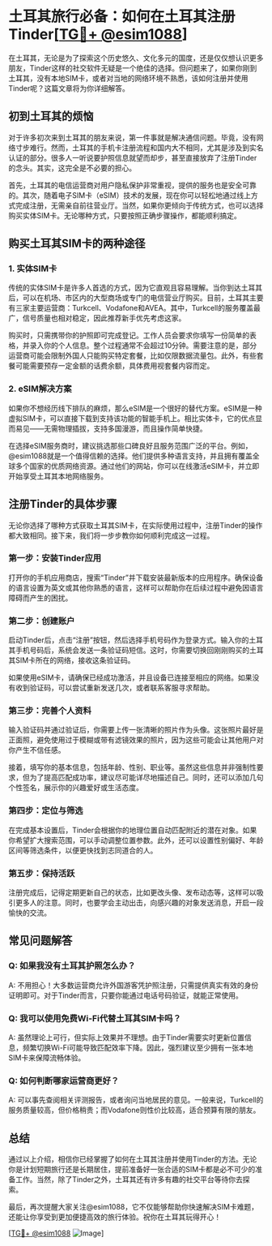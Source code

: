 # 土耳其旅行必备：如何在土耳其注册Tinder[[TG💪+ @esim1088](https://t.me/s/esim1088)]

在土耳其，无论是为了探索这个历史悠久、文化多元的国度，还是仅仅想认识更多朋友，Tinder这样的社交软件无疑是一个绝佳的选择。但问题来了，如果你刚到土耳其，没有本地SIM卡，或者对当地的网络环境不熟悉，该如何注册并使用Tinder呢？这篇文章将为你详细解答。

## 初到土耳其的烦恼

对于许多初次来到土耳其的朋友来说，第一件事就是解决通信问题。毕竟，没有网络寸步难行。然而，土耳其的手机卡注册流程和国内大不相同，尤其是涉及到实名认证的部分。很多人一听说要护照信息就望而却步，甚至直接放弃了注册Tinder的念头。其实，这完全是不必要的担心。

首先，土耳其的电信运营商对用户隐私保护非常重视，提供的服务也是安全可靠的。其次，随着电子SIM卡（eSIM）技术的发展，现在你可以轻松地通过线上方式完成注册，无需亲自前往营业厅。当然，如果你更倾向于传统方式，也可以选择购买实体SIM卡。无论哪种方式，只要按照正确步骤操作，都能顺利搞定。

## 购买土耳其SIM卡的两种途径

### 1. 实体SIM卡

传统的实体SIM卡是许多人首选的方式，因为它直观且容易理解。当你到达土耳其后，可以在机场、市区内的大型商场或专门的电信营业厅购买。目前，土耳其主要有三家主要运营商：Turkcell、Vodafone和AVEA。其中，Turkcell的服务覆盖最广，信号质量也相对稳定，因此推荐新手优先考虑这家。

购买时，只需携带你的护照即可完成登记。工作人员会要求你填写一份简单的表格，并录入你的个人信息。整个过程通常不会超过10分钟。需要注意的是，部分运营商可能会限制外国人只能购买特定套餐，比如仅限数据流量包。此外，有些套餐可能需要预存一定金额的话费余额，具体费用视套餐内容而定。

### 2. eSIM解决方案

如果你不想经历线下排队的麻烦，那么eSIM是一个很好的替代方案。eSIM是一种虚拟SIM卡，可以直接下载到支持该功能的智能手机上。相比实体卡，它的优点显而易见——无需物理插拔，支持多国漫游，而且操作简单快捷。

在选择eSIM服务商时，建议挑选那些口碑良好且服务范围广泛的平台。例如，@esim1088就是一个值得信赖的选择。他们提供多种语言支持，并且拥有覆盖全球多个国家的优质网络资源。通过他们的网站，你可以在线激活eSIM卡，并立即开始享受土耳其本地网络服务。

## 注册Tinder的具体步骤

无论你选择了哪种方式获取土耳其SIM卡，在实际使用过程中，注册Tinder的操作都大致相同。接下来，我们将一步步教你如何顺利完成这一过程。

### 第一步：安装Tinder应用

打开你的手机应用商店，搜索“Tinder”并下载安装最新版本的应用程序。确保设备的语言设置为英文或其他你熟悉的语言，这样可以帮助你在后续过程中避免因语言障碍而产生的困扰。

### 第二步：创建账户

启动Tinder后，点击“注册”按钮，然后选择手机号码作为登录方式。输入你的土耳其手机号码后，系统会发送一条验证码短信。这时，你需要切换回刚刚购买的土耳其SIM卡所在的网络，接收这条验证码。

如果使用eSIM卡，请确保已经成功激活，并且设备已连接至相应的网络。如果没有收到验证码，可以尝试重新发送几次，或者联系客服寻求帮助。

### 第三步：完善个人资料

输入验证码并通过验证后，你需要上传一张清晰的照片作为头像。这张照片最好是正面照，避免使用过于模糊或带有滤镜效果的照片，因为这些可能会让其他用户对你产生不信任感。

接着，填写你的基本信息，包括年龄、性别、职业等。虽然这些信息并非强制性要求，但为了提高匹配成功率，建议尽可能详尽地描述自己。同时，还可以添加几句个性签名，展示你的兴趣爱好或生活态度。

### 第四步：定位与筛选

在完成基本设置后，Tinder会根据你的地理位置自动匹配附近的潜在对象。如果你希望扩大搜索范围，可以手动调整位置参数。此外，还可以设置性别偏好、年龄区间等筛选条件，以便更快找到志同道合的人。

### 第五步：保持活跃

注册完成后，记得定期更新自己的状态，比如更改头像、发布动态等，这样可以吸引更多人的注意。同时，也要学会主动出击，向感兴趣的对象发送消息，开启一段愉快的交流。

## 常见问题解答

### Q: 如果我没有土耳其护照怎么办？
A: 不用担心！大多数运营商允许外国游客凭护照注册，只需提供真实有效的身份证明即可。对于Tinder而言，只要你能通过电话号码验证，就能正常使用。

### Q: 我可以使用免费Wi-Fi代替土耳其SIM卡吗？
A: 虽然理论上可行，但实际上效果并不理想。由于Tinder需要实时更新位置信息，频繁切换Wi-Fi可能导致匹配效率下降。因此，强烈建议至少拥有一张本地SIM卡来保障流畅体验。

### Q: 如何判断哪家运营商更好？
A: 可以事先查阅相关评测报告，或者询问当地居民的意见。一般来说，Turkcell的服务质量较高，但价格稍贵；而Vodafone则性价比较高，适合预算有限的朋友。

## 总结

通过以上介绍，相信你已经掌握了如何在土耳其注册并使用Tinder的方法。无论你是计划短期旅行还是长期居住，提前准备好一张合适的SIM卡都是必不可少的准备工作。当然，除了Tinder之外，土耳其还有许多有趣的社交平台等待你去探索。

最后，再次提醒大家关注@esim1088，它不仅能够帮助你快速解决SIM卡难题，还能让你享受到更加便捷高效的旅行体验。祝你在土耳其玩得开心！

[[TG💪+ @esim1088](https://t.me/s/esim1088) ![Image](https://i.postimg.cc/4NQfJmqS/Snipaste-2025-05-13-00-14-12.png)]